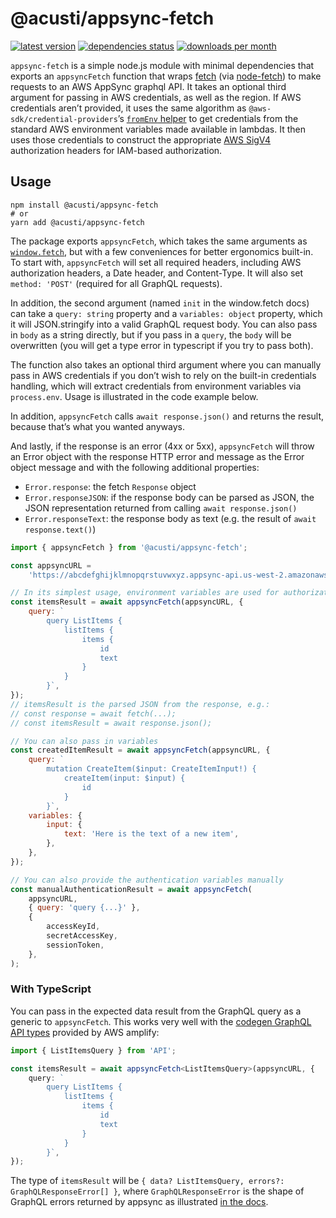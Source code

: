 # @acusti/appsync-fetch

[![latest version](https://img.shields.io/npm/v/@acusti/appsync-fetch?style=for-the-badge)](https://www.npmjs.com/package/@acusti/appsync-fetch)
[![dependencies status](https://img.shields.io/librariesio/release/npm/@acusti/appsync-fetch?style=for-the-badge)](https://libraries.io/npm/@acusti%2Fappsync-fetch/sourcerank)
[![downloads per month](https://img.shields.io/npm/dm/@acusti/appsync-fetch?style=for-the-badge)](https://www.npmjs.com/package/@acusti/appsync-fetch)

`appsync-fetch` is a simple node.js module with minimal dependencies that
exports an `appsyncFetch` function that wraps [fetch][] (via
[node-fetch][]) to make requests to an AWS AppSync graphql API. It takes an
optional third argument for passing in AWS credentials, as well as the
region. If AWS credentials aren’t provided, it uses the same algorithm as
`@aws-sdk/credential-providers`’s [`fromEnv` helper][fromenv] to get
credentials from the standard AWS environment variables made available in
lambdas. It then uses those credentials to construct the appropriate [AWS
SigV4][] authorization headers for IAM-based authorization.

[node-fetch]: https://www.npmjs.com/package/node-fetch
[aws sigv4]:
    https://docs.aws.amazon.com/general/latest/gr/signature-version-4.html
[fetch]:
    http://developer.mozilla.org/en-US/docs/Web/API/WindowOrWorkerGlobalScope/fetch
[fromenv]:
    https://docs.aws.amazon.com/AWSJavaScriptSDK/v3/latest/modules/_aws_sdk_credential_providers.html#fromenv

## Usage

```
npm install @acusti/appsync-fetch
# or
yarn add @acusti/appsync-fetch
```

The package exports `appsyncFetch`, which takes the same arguments as
[`window.fetch`][fetch], but with a few conveniences for better ergonomics
built-in. To start with, `appsyncFetch` will set all required headers,
including AWS authorization headers, a Date header, and Content-Type. It
will also set `method: 'POST'` (required for all GraphQL requests).

In addition, the second argument (named `init` in the window.fetch docs)
can take a `query: string` property and a `variables: object` property,
which it will JSON.stringify into a valid GraphQL request body. You can
also pass in `body` as a string directly, but if you pass in a `query`, the
`body` will be overwritten (you will get a type error in typescript if you
try to pass both).

The function also takes an optional third argument where you can manually
pass in AWS credentials if you don’t wish to rely on the built-in
credentials handling, which will extract credentials from environment
variables via `process.env`. Usage is illustrated in the code example
below.

In addition, `appsyncFetch` calls `await response.json()` and returns the
result, because that’s what you wanted anyways.

And lastly, if the response is an error (4xx or 5xx), `appsyncFetch` will
throw an Error object with the response HTTP error and message as the Error
object message and with the following additional properties:

-   `Error.response`: the fetch `Response` object
-   `Error.responseJSON`: if the response body can be parsed as JSON, the
    JSON representation returned from calling `await response.json()`
-   `Error.responseText`: the response body as text (e.g. the result of
    `await response.text()`)

```js
import { appsyncFetch } from '@acusti/appsync-fetch';

const appsyncURL =
    'https://abcdefghijklmnopqrstuvwxyz.appsync-api.us-west-2.amazonaws.com/graphql';

// In its simplest usage, environment variables are used for authorization
const itemsResult = await appsyncFetch(appsyncURL, {
    query: `
        query ListItems {
            listItems {
                items {
                    id
                    text
                }
            }
        }`,
});
// itemsResult is the parsed JSON from the response, e.g.:
// const response = await fetch(...);
// const itemsResult = await response.json();

// You can also pass in variables
const createdItemResult = await appsyncFetch(appsyncURL, {
    query: `
        mutation CreateItem($input: CreateItemInput!) {
            createItem(input: $input) {
                id
            }
        }`,
    variables: {
        input: {
            text: 'Here is the text of a new item',
        },
    },
});

// You can also provide the authentication variables manually
const manualAuthenticationResult = await appsyncFetch(
    appsyncURL,
    { query: 'query {...}' },
    {
        accessKeyId,
        secretAccessKey,
        sessionToken,
    },
);
```

### With TypeScript

You can pass in the expected data result from the GraphQL query as a generic to `appsyncFetch`. This works very well with the [codegen GraphQL API types][] provided by AWS amplify:

```ts
import { ListItemsQuery } from 'API';

const itemsResult = await appsyncFetch<ListItemsQuery>(appsyncURL, {
    query: `
        query ListItems {
            listItems {
                items {
                    id
                    text
                }
            }
        }`,
});
```

The type of `itemsResult` will be `{ data? ListItemsQuery, errors?: GraphQLResponseError[] }`, where `GraphQLResponseError` is the shape of GraphQL errors returned by appsync as illustrated [in the docs][].

[codegen GraphQL API types]: https://docs.amplify.aws/cli/graphql/client-code-generation/
[in the docs]: https://docs.aws.amazon.com/appsync/latest/devguide/troubleshooting-and-common-mistakes.html

